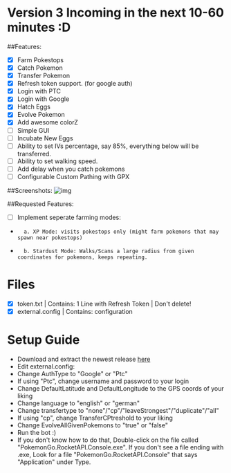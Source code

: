# Version 3 Incoming in the next 10-60 minutes :D
##Features:
- [x] Farm Pokestops
- [x] Catch Pokemon
- [x] Transfer Pokemon
- [x] Refresh token support. (for google auth)
- [x] Login with PTC
- [x] Login with Google
- [x] Hatch Eggs
- [x] Evolve Pokemon
- [x] Add awesome colorZ
- [ ] Simple GUI
- [ ] Incubate New Eggs
- [ ] Ability to set IVs percentage, say 85%, everything below will be transferred.
- [ ] Ability to set walking speed.
- [ ] Add delay when you catch pokemons
- [ ] Configurable Custom Pathing with GPX

##Screenshots:
![img](http://i.imgur.com/jQrAMOdl.png)

##Requested Features:
- [ ] Implement seperate farming modes:
-       a. XP Mode: visits pokestops only (might farm pokemons that may spawn near pokestops)
-       b. Stardust Mode: Walks/Scans a large radius from given coordinates for pokemons, keeps repeating.

# Files
- [x] token.txt | Contains: 1 Line with Refresh Token | Don't delete!
- [x] external.config | Contains: configuration

# Setup Guide
- Download and extract the newest release [here](https://github.com/shiftcodeYT/PokeBot2/releases/latest)
- Edit external.config:
- Change AuthType to "Google" or "Ptc"
- If using "Ptc", change username and password to your login
- Change DefaultLatitude and DefaultLongitude to the GPS coords of your liking
- Change language to "english" or "german"
- Change transfertype to "none"/"cp"/"leaveStrongest"/"duplicate"/"all"
- If using "cp", change TransferCPtreshold to your liking
- Change EvolveAllGivenPokemons to "true" or "false"
- Run the bot :)
- If you don't know how to do that, Double-click on the file called "PokemonGo.RocketAPI.Console.exe". If you don't see a file ending with .exe, Look for a file "PokemonGo.RocketAPI.Console" that says "Application" under Type.
